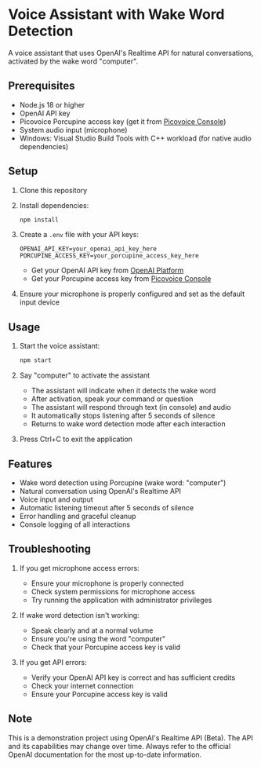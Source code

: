 # Voice Assistant with Wake Word Detection

A voice assistant that uses OpenAI's Realtime API for natural conversations, activated by the wake word "computer".

## Prerequisites

- Node.js 18 or higher
- OpenAI API key
- Picovoice Porcupine access key (get it from [Picovoice Console](https://console.picovoice.ai/))
- System audio input (microphone)
- Windows: Visual Studio Build Tools with C++ workload (for native audio dependencies)

## Setup

1. Clone this repository

2. Install dependencies:

   ```bash
   npm install
   ```

3. Create a `.env` file with your API keys:

   ```
   OPENAI_API_KEY=your_openai_api_key_here
   PORCUPINE_ACCESS_KEY=your_porcupine_access_key_here
   ```

   - Get your OpenAI API key from [OpenAI Platform](https://platform.openai.com/api-keys)
   - Get your Porcupine access key from [Picovoice Console](https://console.picovoice.ai/)

4. Ensure your microphone is properly configured and set as the default input device

## Usage

1. Start the voice assistant:

   ```bash
   npm start
   ```

2. Say "computer" to activate the assistant

   - The assistant will indicate when it detects the wake word
   - After activation, speak your command or question
   - The assistant will respond through text (in console) and audio
   - It automatically stops listening after 5 seconds of silence
   - Returns to wake word detection mode after each interaction

3. Press Ctrl+C to exit the application

## Features

- Wake word detection using Porcupine (wake word: "computer")
- Natural conversation using OpenAI's Realtime API
- Voice input and output
- Automatic listening timeout after 5 seconds of silence
- Error handling and graceful cleanup
- Console logging of all interactions

## Troubleshooting

1. If you get microphone access errors:

   - Ensure your microphone is properly connected
   - Check system permissions for microphone access
   - Try running the application with administrator privileges

2. If wake word detection isn't working:

   - Speak clearly and at a normal volume
   - Ensure you're using the word "computer"
   - Check that your Porcupine access key is valid

3. If you get API errors:
   - Verify your OpenAI API key is correct and has sufficient credits
   - Check your internet connection
   - Ensure your Porcupine access key is valid

## Note

This is a demonstration project using OpenAI's Realtime API (Beta). The API and its capabilities may change over time. Always refer to the official OpenAI documentation for the most up-to-date information.
